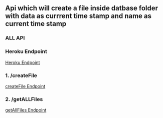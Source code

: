 ## Api which will create a file inside datbase folder with data as currrent time stamp and name as current time stamp

### ALL API

### Heroku Endpoint

[Heroku Endpoint](https://nodejs-filesystem.herokuapp.com/)

### 1. /createFile

[createFile Endpoint](https://nodejs-filesystem.herokuapp.com/createFile)

### 2. /getALLFiles

[getAllFiles Endpoint](https://nodejs-filesystem.herokuapp.com/getAllFiles)
